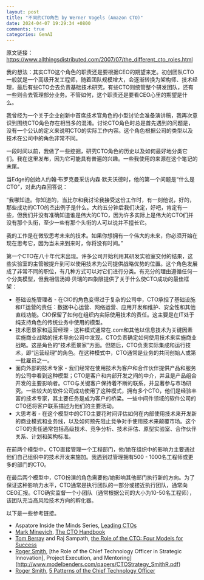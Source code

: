 ```yaml
---
layout: post
title: "不同的CTO角色 by Werner Vogels (Amazon CTO)"
date: 2024-04-07 19:29:34 +0800
comments: true
categories: GenAI
---
```


原文链接：<https://www.allthingsdistributed.com/2007/07/the_different_cto_roles.html>

我的想法：其实CTO这个角色的职责还是要根据CEO的期望来定。初创团队CTO一般就是一个高级开发工程师，随着团队规模增大，会逐渐转换为架构师、技术经理，最后有些CTO会去负责基础技术研究，有些CTO则统管整个研发团队，还有一些则会去管理部分业务。不管如何，这个职责还是要看CEO心里的期望是什么。

<!-- more -->

我曾经为一个关于企业创新中首席技术官角色的小型讨论会准备演讲稿，我再次意识到围绕CTO角色存在相当多的混淆。讨论CTO角色时总是首先遇到的问题是，没有一个公认的定义来说明CTO的实际工作内容。这个角色根据公司的类型以及技术在公司中的角色非常不同。

一段时间以前，我做了一些挖掘，研究CTO角色的历史以及如何最好地分类它们。我在这里发布，因为它可能具有普遍的兴趣。一些我使用的来源在这个笔记的末尾。

当Edge的创始人约翰·布罗克曼采访内森·默夫沃德时，他的第一个问题是“什么是CTO”，对此内森回答说：

“我哪知道。你知道的，当比尔和我讨论我接受这份工作时，有一刻他说，好的，那些成功的CTO的杰出例子是什么。大约五分钟后我们决定，好吧，肯定有一些，但我们并没有准确知道谁是伟大的CTO，因为许多实际上是伟大的CTO们并没有那个头衔，至少一些有那个头衔的人可以说并不擅长它。

我的工作是在微软思考未来的技术。如果你想拥有一个伟大的未来，你必须开始在现在思考它，因为当未来到来时，你将没有时间。”

第一个CTO在八十年代末出现。许多公司开始利用其研发实验室交付的结果，这些实验室的主管被提升到可以使用技术为公司提供战略优势的位置。这个角色发展成了非常不同的职位，有几种方式可以对它们进行分类。有充分的理由遵循任何一个分类模型，但我相信汤姆·贝瑞的四象限提供了关于什么使CTO成功的最佳框架：

- 基础设施管理者 - 在CIO的角色变得过于复杂的公司中，CTO承担了基础设施和IT运营的责任：数据中心运营、网络运营、应用开发和维护、安全性和其他直线功能。CIO保留了如何在组织内实际使用技术的责任。这主要是在IT处于纯支持角色的传统业务中使用的模型。
- 技术愿景家和运营经理 - 这种模式通常在.com和其他以信息技术为关键因素实施商业战略的技术导向公司中发现。CTO负责确定如何使用技术来实施商业战略。这是角色的“技术愿景家”方面。但随后，CTO负责实际集成和运行技术，即“运营经理”的角色。在这种模式中，CTO通常是业务的共同创始人或第一批雇员之一。
- 面向外部的技术专家 - 我们经常在使用技术为客户和合作伙伴提供产品和服务的公司中看到这种模型；CTO是客户和内部开发之间的中介，并且是产品组合开发的主要影响者。CTO与关键客户保持着不断的联系，并显著参与市场研究。一些较大的软件公司成功使用了这种模式，拥有多个CTO，他们是经验丰富的技术专家，其主要任务是成为客户的桥梁。一些中间件领域的软件公司的CTO还将客户联系描述为他们的主要活动。
- 大思考者 - 在这个模型中的CTO主要花时间评估如何在内部使用技术来开发新的商业模式和业务线，以及如何预先阻止竞争对手使用技术来颠覆市场。这个CTO的责任通常包括高级技术、竞争分析、技术评估、原型实验室、合作伙伴关系、计划和架构标准。

在前两个模型中，CTO直接管理一个工程部门，他/她在组织中的影响力主要通过他们自己组织中的技术开发来施加。我遇到过管理拥有500 - 1000名工程师或更多的部门的CTO。

在最后两个模型中，CTO扮演的角色需要他/她影响其他部门执行新的方向。为了保证这种影响力水平，CTO通常是执行团队的一部分或接近执行团队，通常向CEO汇报。CTO确实监督一个小团队（通常根据公司的大小为10-50名工程师），该团队充当高风险技术方向的孵化器。

以下是一些参考链接。

- Aspatore Inside the Minds Series, [Leading CTOs](http://www.amazon.com/gp/redirect.html?ie=UTF8&location=http%3A%2F%2Fwww.amazon.com%2FInside-Minds-Technology-Officers-Peoplesoft%2Fdp%2F1587620561&tag=allthingsdist-20&linkCode=ur2&camp=1789&creative=9325)
- [Mark Minevich](http://www.markminevich.com/), [The CTO Handbook](http://www.amazon.com/gp/redirect.html?ie=UTF8&location=http%3A%2F%2Fwww.amazon.com%2FCTO-Job-Manual-Leadership-Technology%2Fdp%2F1587623676&tag=allthingsdist-20&linkCode=ur2&camp=1789&creative=9325)
- [Tom Berray](http://cabotinc.com/berray.html) and Raj Sampath, [the Role of the CTO: Four Models for Success](http://www.brixtonspa.com/Career/The_Role_of_the_CTO_4Models.pdf)
- [Roger Smith](http://ctonet.blogspot.com/), [the Role of the Chief Technology Officer in Strategic Innovation], Project Execution, and Mentoring](http://www.modelbenders.com/papers/CTOStrategy_SmithR.pdf)
- [Roger Smith](http://ctonet.blogspot.com/), [5 Patterns of the Chief Technology Officer](http://www.ctonet.org/documents/5PatternsofCTO.pdf)

